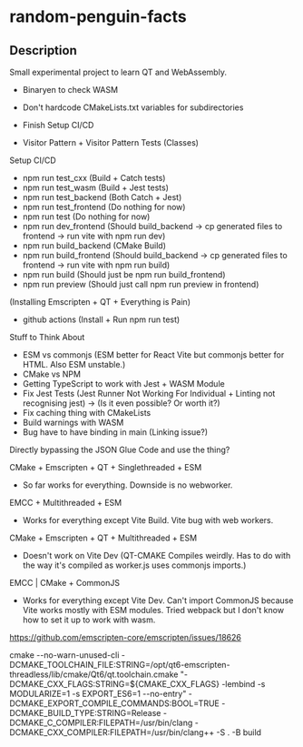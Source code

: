 # random-penguin-facts

## Description

Small experimental project to learn QT and WebAssembly.

- Binaryen to check WASM
- Don't hardcode CMakeLists.txt variables for subdirectories


- Finish Setup CI/CD
- Visitor Pattern + Visitor Pattern Tests (Classes)


Setup CI/CD
- npm run test_cxx (Build + Catch tests)
- npm run test_wasm (Build + Jest tests)
- npm run test_backend (Both Catch + Jest)
- npm run test_frontend (Do nothing for now)
- npm run test (Do nothing for now)
- npm run dev_frontend (Should build_backend -> cp generated files to frontend -> run vite with npm run dev)
- npm run build_backend (CMake Build)
- npm run build_frontend (Should build_backend -> cp generated files to frontend -> run vite with npm run build)
- npm run build (Should just be npm run build_frontend)
- npm run preview (Should just call npm run preview in frontend)

(Installing Emscripten + QT + Everything is Pain)
- github actions (Install + Run npm run test)






Stuff to Think About
- ESM vs commonjs (ESM better for React Vite but commonjs better for HTML. Also ESM unstable.)
- CMake vs NPM
- Getting TypeScript to work with Jest + WASM Module
- Fix Jest Tests (Jest Runner Not Working For Individual + Linting not recognising jest) -> (Is it even possible? Or worth it?)
- Fix caching thing with CMakeLists
- Build warnings with WASM
- Bug have to have binding in main (Linking issue?)

Directly bypassing the JSON Glue Code and use the thing?

CMake + Emscripten + QT + Singlethreaded + ESM
- So far works for everything. Downside is no webworker.

EMCC + Multithreaded + ESM
- Works for everything except Vite Build. Vite bug with web workers.

CMake + Emscripten + QT + Multithreaded + ESM
- Doesn't work on Vite Dev (QT-CMAKE Compiles weirdly. Has to do with the way it's compiled as worker.js uses commonjs imports.)

EMCC | CMake + CommonJS
- Works for everything except Vite Dev. Can't import CommonJS because Vite works mostly with ESM modules. 
Tried webpack but I don't know how to set it up to work with wasm.


https://github.com/emscripten-core/emscripten/issues/18626


cmake --no-warn-unused-cli -DCMAKE_TOOLCHAIN_FILE:STRING=/opt/qt6-emscripten-threadless/lib/cmake/Qt6/qt.toolchain.cmake "-DCMAKE_CXX_FLAGS:STRING=${CMAKE_CXX_FLAGS} -lembind -s MODULARIZE=1 -s EXPORT_ES6=1 --no-entry" -DCMAKE_EXPORT_COMPILE_COMMANDS:BOOL=TRUE -DCMAKE_BUILD_TYPE:STRING=Release -DCMAKE_C_COMPILER:FILEPATH=/usr/bin/clang -DCMAKE_CXX_COMPILER:FILEPATH=/usr/bin/clang++ -S . -B build